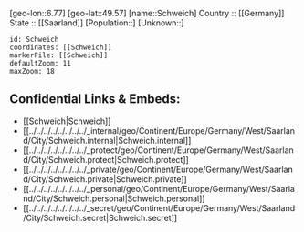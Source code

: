 ﻿---
location: [49.57,6.77] 
mapzoom: [7,12] 
mapmarker: city 
type: City
tags:
- geo/City


SpocWebEntityId: 34105
isDeleted: false
confidential: public

---
[geo-lon::6.77] 
[geo-lat::49.57] 
[name::Schweich] 
Country :: [[Germany]]  
State :: [[Saarland]] 
[Population::] 
[Unknown::] 


```leaflet
id: Schweich
coordinates: [[Schweich]] 
markerFile: [[Schweich]] 
defaultZoom: 11 
maxZoom: 18
```


## Confidential Links & Embeds: 
- [[Schweich|Schweich]]  
- [[../../../../../../../../_internal/geo/Continent/Europe/Germany/West/Saarland/City/Schweich.internal|Schweich.internal]] 
- [[../../../../../../../../_protect/geo/Continent/Europe/Germany/West/Saarland/City/Schweich.protect|Schweich.protect]] 
- [[../../../../../../../../_private/geo/Continent/Europe/Germany/West/Saarland/City/Schweich.private|Schweich.private]] 
- [[../../../../../../../../_personal/geo/Continent/Europe/Germany/West/Saarland/City/Schweich.personal|Schweich.personal]] 
- [[../../../../../../../../_secret/geo/Continent/Europe/Germany/West/Saarland/City/Schweich.secret|Schweich.secret]] 
